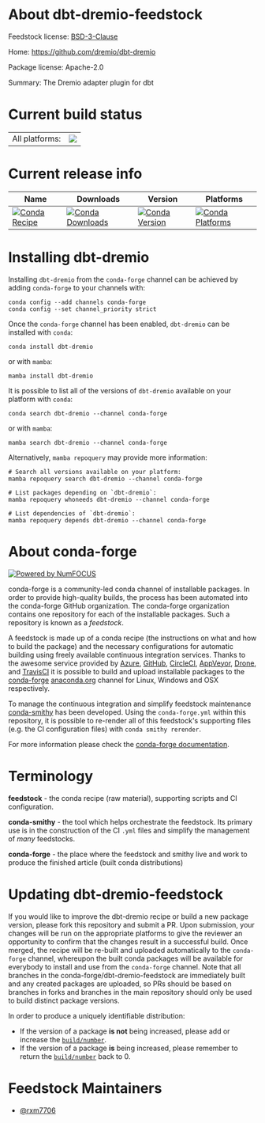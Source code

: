 About dbt-dremio-feedstock
==========================

Feedstock license: [BSD-3-Clause](https://github.com/conda-forge/dbt-dremio-feedstock/blob/main/LICENSE.txt)

Home: https://github.com/dremio/dbt-dremio

Package license: Apache-2.0

Summary: The Dremio adapter plugin for dbt

Current build status
====================


<table><tr><td>All platforms:</td>
    <td>
      <a href="https://dev.azure.com/conda-forge/feedstock-builds/_build/latest?definitionId=18091&branchName=main">
        <img src="https://dev.azure.com/conda-forge/feedstock-builds/_apis/build/status/dbt-dremio-feedstock?branchName=main">
      </a>
    </td>
  </tr>
</table>

Current release info
====================

| Name | Downloads | Version | Platforms |
| --- | --- | --- | --- |
| [![Conda Recipe](https://img.shields.io/badge/recipe-dbt--dremio-green.svg)](https://anaconda.org/conda-forge/dbt-dremio) | [![Conda Downloads](https://img.shields.io/conda/dn/conda-forge/dbt-dremio.svg)](https://anaconda.org/conda-forge/dbt-dremio) | [![Conda Version](https://img.shields.io/conda/vn/conda-forge/dbt-dremio.svg)](https://anaconda.org/conda-forge/dbt-dremio) | [![Conda Platforms](https://img.shields.io/conda/pn/conda-forge/dbt-dremio.svg)](https://anaconda.org/conda-forge/dbt-dremio) |

Installing dbt-dremio
=====================

Installing `dbt-dremio` from the `conda-forge` channel can be achieved by adding `conda-forge` to your channels with:

```
conda config --add channels conda-forge
conda config --set channel_priority strict
```

Once the `conda-forge` channel has been enabled, `dbt-dremio` can be installed with `conda`:

```
conda install dbt-dremio
```

or with `mamba`:

```
mamba install dbt-dremio
```

It is possible to list all of the versions of `dbt-dremio` available on your platform with `conda`:

```
conda search dbt-dremio --channel conda-forge
```

or with `mamba`:

```
mamba search dbt-dremio --channel conda-forge
```

Alternatively, `mamba repoquery` may provide more information:

```
# Search all versions available on your platform:
mamba repoquery search dbt-dremio --channel conda-forge

# List packages depending on `dbt-dremio`:
mamba repoquery whoneeds dbt-dremio --channel conda-forge

# List dependencies of `dbt-dremio`:
mamba repoquery depends dbt-dremio --channel conda-forge
```


About conda-forge
=================

[![Powered by
NumFOCUS](https://img.shields.io/badge/powered%20by-NumFOCUS-orange.svg?style=flat&colorA=E1523D&colorB=007D8A)](https://numfocus.org)

conda-forge is a community-led conda channel of installable packages.
In order to provide high-quality builds, the process has been automated into the
conda-forge GitHub organization. The conda-forge organization contains one repository
for each of the installable packages. Such a repository is known as a *feedstock*.

A feedstock is made up of a conda recipe (the instructions on what and how to build
the package) and the necessary configurations for automatic building using freely
available continuous integration services. Thanks to the awesome service provided by
[Azure](https://azure.microsoft.com/en-us/services/devops/), [GitHub](https://github.com/),
[CircleCI](https://circleci.com/), [AppVeyor](https://www.appveyor.com/),
[Drone](https://cloud.drone.io/welcome), and [TravisCI](https://travis-ci.com/)
it is possible to build and upload installable packages to the
[conda-forge](https://anaconda.org/conda-forge) [anaconda.org](https://anaconda.org/)
channel for Linux, Windows and OSX respectively.

To manage the continuous integration and simplify feedstock maintenance
[conda-smithy](https://github.com/conda-forge/conda-smithy) has been developed.
Using the ``conda-forge.yml`` within this repository, it is possible to re-render all of
this feedstock's supporting files (e.g. the CI configuration files) with ``conda smithy rerender``.

For more information please check the [conda-forge documentation](https://conda-forge.org/docs/).

Terminology
===========

**feedstock** - the conda recipe (raw material), supporting scripts and CI configuration.

**conda-smithy** - the tool which helps orchestrate the feedstock.
                   Its primary use is in the construction of the CI ``.yml`` files
                   and simplify the management of *many* feedstocks.

**conda-forge** - the place where the feedstock and smithy live and work to
                  produce the finished article (built conda distributions)


Updating dbt-dremio-feedstock
=============================

If you would like to improve the dbt-dremio recipe or build a new
package version, please fork this repository and submit a PR. Upon submission,
your changes will be run on the appropriate platforms to give the reviewer an
opportunity to confirm that the changes result in a successful build. Once
merged, the recipe will be re-built and uploaded automatically to the
`conda-forge` channel, whereupon the built conda packages will be available for
everybody to install and use from the `conda-forge` channel.
Note that all branches in the conda-forge/dbt-dremio-feedstock are
immediately built and any created packages are uploaded, so PRs should be based
on branches in forks and branches in the main repository should only be used to
build distinct package versions.

In order to produce a uniquely identifiable distribution:
 * If the version of a package **is not** being increased, please add or increase
   the [``build/number``](https://docs.conda.io/projects/conda-build/en/latest/resources/define-metadata.html#build-number-and-string).
 * If the version of a package **is** being increased, please remember to return
   the [``build/number``](https://docs.conda.io/projects/conda-build/en/latest/resources/define-metadata.html#build-number-and-string)
   back to 0.

Feedstock Maintainers
=====================

* [@rxm7706](https://github.com/rxm7706/)

